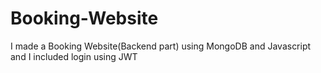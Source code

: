 # Booking-Website
I made a Booking Website(Backend part) using MongoDB and Javascript and I included login using JWT 
